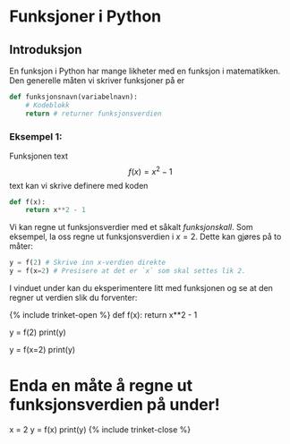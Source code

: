 # Funksjoner i Python


## Introduksjon

En funksjon i Python har mange likheter med en funksjon i matematikken. Den generelle måten vi skriver funksjoner på er

```Python
def funksjonsnavn(variabelnavn):
    # Kodeblokk
    return # returner funksjonsverdien
```

### Eksempel 1:

Funksjonen text $$f(x) = x^2 - 1$$ text kan vi skrive definere med koden

```Python
def f(x):
    return x**2 - 1
```

Vi kan regne ut funksjonsverdier med et såkalt *funksjonskall*. Som eksempel, la oss regne ut funksjonsverdien i $x = 2$. Dette kan gjøres på to måter:

```Python
y = f(2) # Skrive inn x-verdien direkte
y = f(x=2) # Presisere at det er `x` som skal settes lik 2.
```

I vinduet under kan du eksperimentere litt med funksjonen og se at den regner ut verdien slik du forventer:

{% include trinket-open %}
def f(x):
    return x**2 - 1

y = f(2)
print(y)

y = f(x=2)
print(y)

# Enda en måte å regne ut funksjonsverdien på under!
x = 2
y = f(x)
print(y)
{% include trinket-close %}